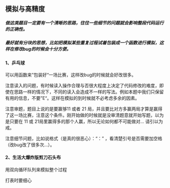 ## 模拟与高精度

##### 做这类题目一定要有一个清晰的思路，往往一些细节的问题就会影响整段代码运行的正确性。

##### 最好就有分块的思想，比如把模拟某些重复过程试着包装成一个函数进行模拟，这样在修改bug的时候会十分方便。



#### 1、乒乓球

可以用函数来”包装好“一场比赛，这样改bug的时候就会好改很多。

注意读入的问题，有时候读入操作合理与否很大程度上决定了代码修改的难度，即使在思路一样的情况下，不同的读入会造成不一样的写法。例如本题中我们只保留有用的信息，不要”E“。这样在模拟的到时候就不必考虑多余的因素。

注意审题，题目上说的是要赢够11 或者 21 局，并且要比对方多赢两局才算是赢得了这一场比赛，注意这个条件。刚开始做的时候就是没审清题意就开始写题，以为是只要在 11 或 21局里赢得多的那个人赢，所以无论如何都不可能做对... 请引以为戒。

注意细节问题，比如说格式（是真的很恶心）：“：” ，看清楚引号是否需要加空格（改bug改了很多次...）。



#### 2、生活大爆炸版剪刀石头布

用双向循环队列来模拟整个过程

打表时要细心
